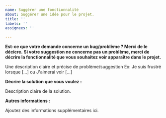 ```yaml
---
name: Suggérer une fonctionnalité
about: Suggérer une idée pour le projet.
title: ''
labels: ''
assignees: ''

---
```


**Est-ce que votre demande concerne un bug/problème ? Merci de le décicre.**
**Si votre suggestion ne concerne pas un problème, merci de décrire la fonctionnalité que vous souhaitez voir apparaître dans le projet.**

Une description claire et précise de problème/suggestion Ex: Je suis frustré lorsque [...] ou J'aimerai voir [...] 

**Décrire la solution que vous voulez :**

Description claire de la solution.

**Autres informations :**

Ajoutez des informations supplémentaires ici.
